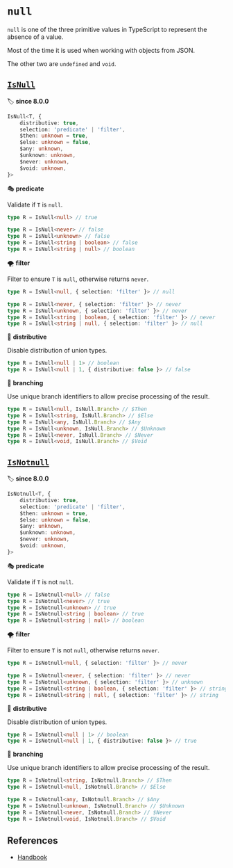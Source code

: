 # `null`

`null` is one of the three primitive values in TypeScript to represent the absence of a value.

Most of the time it is used when working with objects from JSON.

The other two are `undefined` and `void`.

## [`IsNull`](./is_null.ts)

🏷️ **since 8.0.0**

```ts
IsNull<T, {
	distributive: true,
	selection: 'predicate' | 'filter',
	$then: unknown = true,
	$else: unknown = false,
	$any: unknown,
	$unknown: unknown,
	$never: unknown,
	$void: unknown,
}>
```

🎭 **predicate**

Validate if `T` is `null`.

```ts
type R = IsNull<null> // true

type R = IsNull<never> // false
type R = IsNull<unknown> // false
type R = IsNull<string | boolean> // false
type R = IsNull<string | null> // boolean
```

🌪️ **filter**

Filter to ensure `T` is `null`, otherwise returns `never`.

```ts
type R = IsNull<null, { selection: 'filter' }> // null

type R = IsNull<never, { selection: 'filter' }> // never
type R = IsNull<unknown, { selection: 'filter' }> // never
type R = IsNull<string | boolean, { selection: 'filter' }> // never
type R = IsNull<string | null, { selection: 'filter' }> // null
```

🔀 **distributive**

Disable distribution of union types.

```ts
type R = IsNull<null | 1> // boolean
type R = IsNull<null | 1, { distributive: false }> // false
```

🔱 **branching**

Use unique branch identifiers to allow precise processing of the result.

```ts
type R = IsNull<null, IsNull.Branch> // $Then
type R = IsNull<string, IsNull.Branch> // $Else
type R = IsNull<any, IsNull.Branch> // $Any
type R = IsNull<unknown, IsNull.Branch> // $Unknown
type R = IsNull<never, IsNull.Branch> // $Never
type R = IsNull<void, IsNull.Branch> // $Void
```

## [`IsNotnull`](./is_not_null.ts)

🏷️ **since 8.0.0**

```ts
IsNotnull<T, {
	distributive: true,
	selection: 'predicate' | 'filter',
	$then: unknown = true,
	$else: unknown = false,
	$any: unknown,
	$unknown: unknown,
	$never: unknown,
	$void: unknown,
}>
```

🎭 **predicate**

Validate if `T` is not `null`.

```ts
type R = IsNotnull<null> // false
type R = IsNotnull<never> // true
type R = IsNotnull<unknown> // true
type R = IsNotnull<string | boolean> // true
type R = IsNotnull<string | null> // boolean
```

🌪️ **filter**

Filter to ensure `T` is not `null`, otherwise returns `never`.

```ts
type R = IsNotnull<null, { selection: 'filter' }> // never

type R = IsNotnull<never, { selection: 'filter' }> // never
type R = IsNotnull<unknown, { selection: 'filter' }> // unknown
type R = IsNotnull<string | boolean, { selection: 'filter' }> // string | boolean
type R = IsNotnull<string | null, { selection: 'filter' }> // string
```

🔀 **distributive**

Disable distribution of union types.

```ts
type R = IsNotnull<null | 1> // boolean
type R = IsNotnull<null | 1, { distributive: false }> // true
```

🔱 **branching**

Use unique branch identifiers to allow precise processing of the result.

```ts
type R = IsNotnull<string, IsNotnull.Branch> // $Then
type R = IsNotnull<null, IsNotnull.Branch> // $Else

type R = IsNotnull<any, IsNotnull.Branch> // $Any
type R = IsNotnull<unknown, IsNotnull.Branch> // $Unknown
type R = IsNotnull<never, IsNotnull.Branch> // $Never
type R = IsNotnull<void, IsNotnull.Branch> // $Void
```

## References

- [Handbook]

[handbook]: https://www.typescriptlang.org/docs/handbook/2/everyday-types.html#null-and-null
